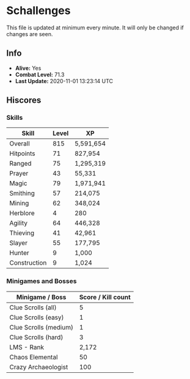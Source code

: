 # Schallenges

This file is updated at minimum every minute. It will only be changed if changes are seen.

## Info

 - **Alive:** Yes
 - **Combat Level:** 71.3
 - **Last Update:** 2020-11-01 13:23:14 UTC

## Hiscores

### Skills

| Skill | Level | XP |
|--|--|--|
| Overall | 815 | 5,591,654 |
| Hitpoints | 71 | 827,954 |
| Ranged | 75 | 1,295,319 |
| Prayer | 43 | 55,331 |
| Magic | 79 | 1,971,941 |
| Smithing | 57 | 214,075 |
| Mining | 62 | 348,024 |
| Herblore | 4 | 280 |
| Agility | 64 | 446,328 |
| Thieving | 41 | 42,961 |
| Slayer | 55 | 177,795 |
| Hunter | 9 | 1,000 |
| Construction | 9 | 1,024 |

### Minigames and Bosses

| Minigame / Boss | Score / Kill count |
|--|--|
| Clue Scrolls (all) | 5 |
| Clue Scrolls (easy) | 1 |
| Clue Scrolls (medium) | 1 |
| Clue Scrolls (hard) | 3 |
| LMS - Rank | 2,172 |
| Chaos Elemental | 50 |
| Crazy Archaeologist | 100 |
